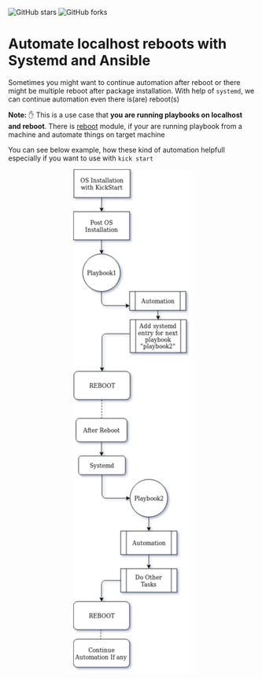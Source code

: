 ![GitHub stars](https://img.shields.io/github/stars/veerendra2/localhost-reboot-automation.svg?style=for-the-badge)
![GitHub forks](https://img.shields.io/github/forks/veerendra2/localhost-reboot-automation.svg?style=for-the-badge)
# Automate localhost reboots with Systemd and Ansible

Sometimes you might want to continue automation after reboot or there might be multiple reboot after package installation. With help of `systemd`, we can continue automation even there is(are) reboot(s)

**Note:** :hand: This is a use case that **you are running playbooks on localhost and reboot**. There is [reboot](https://docs.ansible.com/ansible/latest/modules/reboot_module.html) module, if your are running playbook from a machine and automate things on target machine 

You can see below example, how these kind of automation helpfull especially if you want to use with `kick start`
<p align="center">
  <img src=https://raw.githubusercontent.com/veerendra2/localhost-reboot-automation/master/images/flow.png>
</p>
